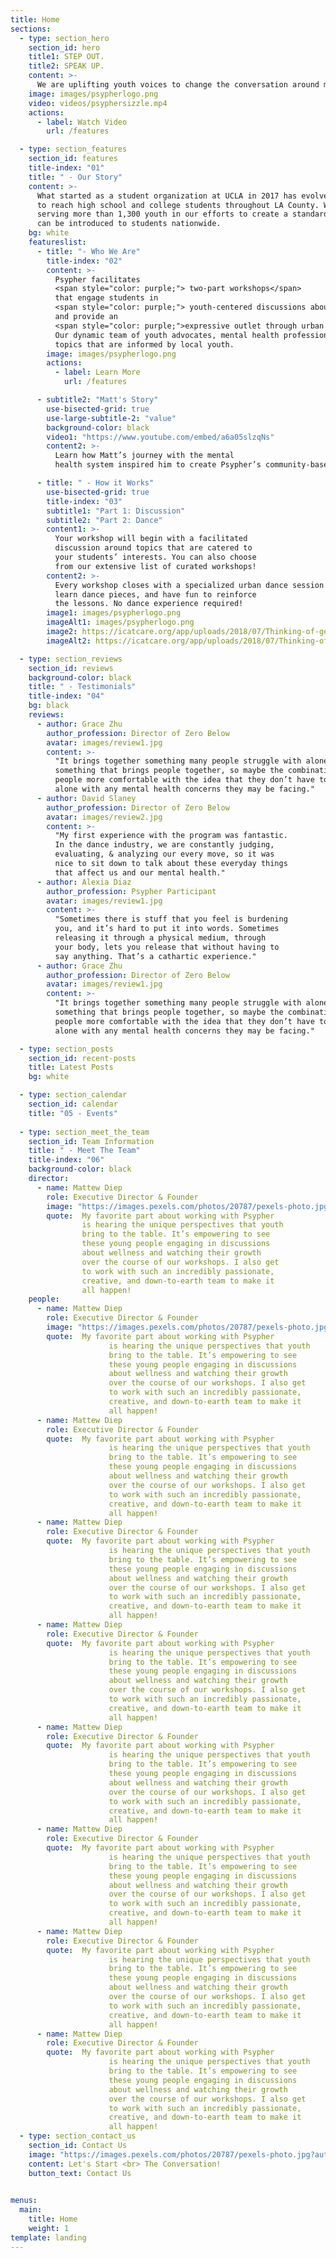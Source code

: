 ```yaml
---
title: Home
sections:
  - type: section_hero
    section_id: hero
    title1: STEP OUT.
    title2: SPEAK UP.
    content: >-
      We are uplifting youth voices to change the conversation around mental health.
    image: images/psypherlogo.png
    video: videos/psyphersizzle.mp4
    actions:
      - label: Watch Video
        url: /features

  - type: section_features
    section_id: features
    title-index: "01"
    title: " - Our Story"
    content: >-
      What started as a student organization at UCLA in 2017 has evolved into a nonprofit that is working 
      to reach high school and college students throughout LA County. We have hosted over 60 workshops 
      serving more than 1,300 youth in our efforts to create a standard for wellness education that 
      can be introduced to students nationwide.
    bg: white
    featureslist:
      - title: "- Who We Are"
        title-index: "02"
        content: >-
          Psypher facilitates 
          <span style="color: purple;"> two-part workshops</span>
          that engage students in 
          <span style="color: purple;"> youth-centered discussions about wellness </span>
          and provide an 
          <span style="color: purple;">expressive outlet through urban dance.</span>
          Our dynamic team of youth advocates, mental health professionals, and urban dancers create workshops around
          topics that are informed by local youth. 
        image: images/psypherlogo.png
        actions:
          - label: Learn More
            url: /features

      - subtitle2: "Matt's Story"
        use-bisected-grid: true
        use-large-subtitle-2: "value"
        background-color: black
        video1: "https://www.youtube.com/embed/a6a05slzqNs"
        content2: >-
          Learn how Matt’s journey with the mental
          health system inspired him to create Psypher’s community-based wellness program

      - title: " - How it Works"
        use-bisected-grid: true
        title-index: "03"
        subtitle1: "Part 1: Discussion"
        subtitle2: "Part 2: Dance"
        content1: >-
          Your workshop will begin with a facilitated
          discussion around topics that are catered to
          your students’ interests. You can also choose
          from our extensive list of curated workshops!
        content2: >-
          Every workshop closes with a specialized urban dance session where students groove,
          learn dance pieces, and have fun to reinforce
          the lessons. No dance experience required!
        image1: images/psypherlogo.png
        imageAlt1: images/psypherlogo.png
        image2: https://icatcare.org/app/uploads/2018/07/Thinking-of-getting-a-cat.png
        imageAlt2: https://icatcare.org/app/uploads/2018/07/Thinking-of-getting-a-cat.png

  - type: section_reviews
    section_id: reviews
    background-color: black
    title: " - Testimonials"
    title-index: "04" 
    bg: black
    reviews:
      - author: Grace Zhu 
        author_profession: Director of Zero Below
        avatar: images/review1.jpg
        content: >-
          "It brings together something many people struggle with alone and 
          something that brings people together, so maybe the combination can help get
          people more comfortable with the idea that they don’t have to struggle 
          alone with any mental health concerns they may be facing."
      - author: David Slaney
        author_profession: Director of Zero Below
        avatar: images/review2.jpg
        content: >-
          "My first experience with the program was fantastic.
          In the dance industry, we are constantly judging,
          evaluating, & analyzing our every move, so it was
          nice to sit down to talk about these everyday things
          that affect us and our mental health."
      - author: Alexia Diaz
        author_profession: Psypher Participant
        avatar: images/review1.jpg
        content: >-
          "Sometimes there is stuff that you feel is burdening
          you, and it’s hard to put it into words. Sometimes
          releasing it through a physical medium, through
          your body, lets you release that without having to
          say anything. That’s a cathartic experience."
      - author: Grace Zhu 
        author_profession: Director of Zero Below
        avatar: images/review1.jpg
        content: >-
          "It brings together something many people struggle with alone and 
          something that brings people together, so maybe the combination can help get
          people more comfortable with the idea that they don’t have to struggle 
          alone with any mental health concerns they may be facing."

  - type: section_posts
    section_id: recent-posts
    title: Latest Posts
    bg: white

  - type: section_calendar
    section_id: calendar
    title: "05 - Events"
    
  - type: section_meet_the_team
    section_id: Team Information
    title: " - Meet The Team"
    title-index: "06"
    background-color: black
    director:
      - name: Mattew Diep
        role: Executive Director & Founder
        image: "https://images.pexels.com/photos/20787/pexels-photo.jpg?auto=compress&cs=tinysrgb&dpr=1&w=500"
        quote:  My favorite part about working with Psypher
                is hearing the unique perspectives that youth
                bring to the table. It’s empowering to see
                these young people engaging in discussions
                about wellness and watching their growth
                over the course of our workshops. I also get
                to work with such an incredibly passionate,
                creative, and down-to-earth team to make it
                all happen!
    people: 
      - name: Mattew Diep
        role: Executive Director & Founder
        image: "https://images.pexels.com/photos/20787/pexels-photo.jpg?auto=compress&cs=tinysrgb&dpr=1&w=500"
        quote:  My favorite part about working with Psypher
                      is hearing the unique perspectives that youth
                      bring to the table. It’s empowering to see
                      these young people engaging in discussions
                      about wellness and watching their growth
                      over the course of our workshops. I also get
                      to work with such an incredibly passionate,
                      creative, and down-to-earth team to make it
                      all happen!
      - name: Mattew Diep
        role: Executive Director & Founder
        quote:  My favorite part about working with Psypher
                      is hearing the unique perspectives that youth
                      bring to the table. It’s empowering to see
                      these young people engaging in discussions
                      about wellness and watching their growth
                      over the course of our workshops. I also get
                      to work with such an incredibly passionate,
                      creative, and down-to-earth team to make it
                      all happen!
      - name: Mattew Diep
        role: Executive Director & Founder
        quote:  My favorite part about working with Psypher
                      is hearing the unique perspectives that youth
                      bring to the table. It’s empowering to see
                      these young people engaging in discussions
                      about wellness and watching their growth
                      over the course of our workshops. I also get
                      to work with such an incredibly passionate,
                      creative, and down-to-earth team to make it
                      all happen!
      - name: Mattew Diep
        role: Executive Director & Founder
        quote:  My favorite part about working with Psypher
                      is hearing the unique perspectives that youth
                      bring to the table. It’s empowering to see
                      these young people engaging in discussions
                      about wellness and watching their growth
                      over the course of our workshops. I also get
                      to work with such an incredibly passionate,
                      creative, and down-to-earth team to make it
                      all happen!
      - name: Mattew Diep
        role: Executive Director & Founder
        quote:  My favorite part about working with Psypher
                      is hearing the unique perspectives that youth
                      bring to the table. It’s empowering to see
                      these young people engaging in discussions
                      about wellness and watching their growth
                      over the course of our workshops. I also get
                      to work with such an incredibly passionate,
                      creative, and down-to-earth team to make it
                      all happen!
      - name: Mattew Diep
        role: Executive Director & Founder
        quote:  My favorite part about working with Psypher
                      is hearing the unique perspectives that youth
                      bring to the table. It’s empowering to see
                      these young people engaging in discussions
                      about wellness and watching their growth
                      over the course of our workshops. I also get
                      to work with such an incredibly passionate,
                      creative, and down-to-earth team to make it
                      all happen!
      - name: Mattew Diep
        role: Executive Director & Founder
        quote:  My favorite part about working with Psypher
                      is hearing the unique perspectives that youth
                      bring to the table. It’s empowering to see
                      these young people engaging in discussions
                      about wellness and watching their growth
                      over the course of our workshops. I also get
                      to work with such an incredibly passionate,
                      creative, and down-to-earth team to make it
                      all happen!
      - name: Mattew Diep
        role: Executive Director & Founder
        quote:  My favorite part about working with Psypher
                      is hearing the unique perspectives that youth
                      bring to the table. It’s empowering to see
                      these young people engaging in discussions
                      about wellness and watching their growth
                      over the course of our workshops. I also get
                      to work with such an incredibly passionate,
                      creative, and down-to-earth team to make it
                      all happen!
  - type: section_contact_us
    section_id: Contact Us
    image: "https://images.pexels.com/photos/20787/pexels-photo.jpg?auto=compress&cs=tinysrgb&dpr=1&w=500"
    content: Let's Start <br> The Conversation!
    button_text: Contact Us
  

menus:
  main:
    title: Home
    weight: 1
template: landing
---
```

